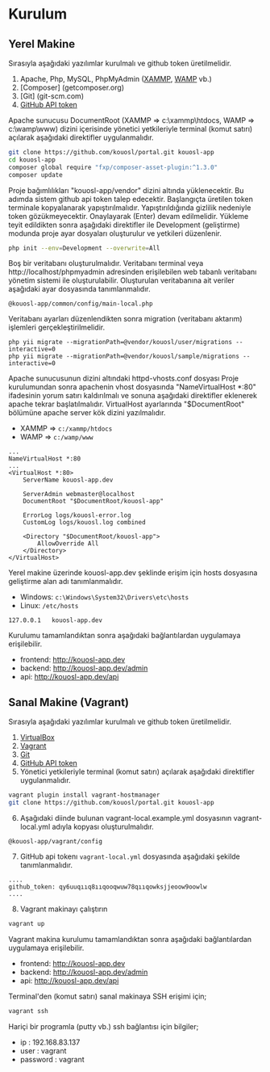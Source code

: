 Kurulum
============

## Yerel Makine

Sırasıyla aşağıdaki yazılımlar kurulmalı ve github token üretilmelidir.

1. Apache, Php, MySQL, PhpMyAdmin ([XAMMP](apachefriends.org), [WAMP](wampserver.com) vb.)
2. [Composer] (getcomposer.org)
3. [Git] (git-scm.com)
4. [GitHub API token](https://github.com/blog/1509-personal-api-tokens)

Apache sunucusu DocumentRoot (XAMMP => c:\xammp\htdocs, WAMP => c:\wamp\www) dizini içerisinde yönetici yetkileriyle terminal (komut satırı) açılarak aşağıdaki direktifler uygulanmalıdır.
```bash
git clone https://github.com/kouosl/portal.git kouosl-app
cd kouosl-app
composer global require "fxp/composer-asset-plugin:^1.3.0"
composer update
```

Proje bağımlılıkları "kouosl-app/vendor" dizini altında yüklenecektir. Bu adımda sistem github api token talep edecektir. Başlangıçta üretilen token terminale kopyalanarak yapıştırılmalıdır. Yapıştırıldığında gizlilik nedeniyle token gözükmeyecektir. Onaylayarak (Enter) devam edilmelidir. Yükleme teyit edildikten sonra aşağıdaki direktifler ile Development (geliştirme) modunda proje ayar dosyaları oluşturulur ve yetkileri düzenlenir.
```bash
php init --env=Development --overwrite=All
```

Boş bir veritabanı oluşturulmalıdır. Veritabanı terminal veya http://localhost/phpmyadmin adresinden erişilebilen web tabanlı veritabanı yönetim sistemi ile oluşturulabilir. Oluşturulan veritabanına ait veriler aşağıdaki ayar dosyasında tanımlanmalıdır.
```
@kouosl-app/common/config/main-local.php 
```

Veritabanı ayarları düzenlendikten sonra migration (veritabanı aktarım) işlemleri gerçekleştirilmelidir.
```
php yii migrate --migrationPath=@vendor/kouosl/user/migrations --interactive=0
php yii migrate --migrationPath=@vendor/kouosl/sample/migrations --interactive=0
```

Apache sunucusunun dizini altındaki httpd-vhosts.conf dosyası
Proje kurulumundan sonra apachenin vhost dosyasında "NameVirtualHost *:80" ifadesinin yorum satırı kaldırılmalı ve  sonuna aşağıdaki direktifler eklenerek apache tekrar başlatılmalıdır. VirtualHost ayarlarında "$DocumentRoot" bölümüne apache server kök dizini yazılmalıdır.

- XAMMP => `c:/xammp/htdocs`
- WAMP  => `c:/wamp/www`
   
```
...
NameVirtualHost *:80
...
<VirtualHost *:80>
    ServerName kouosl-app.dev
       
    ServerAdmin webmaster@localhost
    DocumentRoot "$DocumentRoot/kouosl-app"
       
    ErrorLog logs/kouosl-error.log
    CustomLog logs/kouosl.log combined	
       
    <Directory "$DocumentRoot/kouosl-app">
        AllowOverride All
    </Directory>
</VirtualHost>
```

Yerel makine üzerinde kouosl-app.dev şeklinde erişim için hosts dosyasına geliştirme alan adı tanımlanmalıdır.

- Windows: `c:\Windows\System32\Drivers\etc\hosts`
- Linux: `/etc/hosts`

```
127.0.0.1   kouosl-app.dev
```

Kurulumu tamamlandıktan sonra aşağıdaki bağlantılardan uygulamaya erişilebilir.
* frontend: http://kouosl-app.dev
* backend: http://kouosl-app.dev/admin
* api: http://kouosl-app.dev/api

## Sanal Makine (Vagrant)

Sırasıyla aşağıdaki yazılımlar kurulmalı ve github token üretilmelidir.

1. [VirtualBox](https://www.virtualbox.org/wiki/Downloads)
2. [Vagrant](https://www.vagrantup.com/downloads.html)
3. [Git](git-scm.com)
4. [GitHub API token](https://github.com/blog/1509-personal-api-tokens)
5. Yönetici yetkileriyle terminal (komut satırı) açılarak aşağıdaki direktifler uygulanmalıdır.
   
```bash
vagrant plugin install vagrant-hostmanager
git clone https://github.com/kouosl/portal.git kouosl-app
```

6. Aşağıdaki diinde bulunan vagrant-local.example.yml dosyasının vagrant-local.yml adıyla kopyası oluşturulmalıdır. 
```
@kouosl-app/vagrant/config
```

7. GitHub api tokenı `vagrant-local.yml` dosyasında aşağıdaki şekilde tanımlanmalıdır.
```
....
github_token: qy6uuqııq8ııqooqwuw78qııqowksjjeoow9oowlw
....
```

8. Vagrant makinayı çalıştırın
```bash
vagrant up
```
   
Vagrant makina kurulumu tamamlandıktan sonra aşağıdaki bağlantılardan uygulamaya erişilebilir.
* frontend: http://kouosl-app.dev
* backend: http://kouosl-app.dev/admin
* api: http://kouosl-app.dev/api

Terminal'den (komut satırı) sanal makinaya SSH erişimi için;
```bash
vagrant ssh
```
   
Hariçi bir programla (putty vb.) ssh bağlantısı için bilgiler;
* ip : 192.168.83.137
* user : vagrant
* password : vagrant
